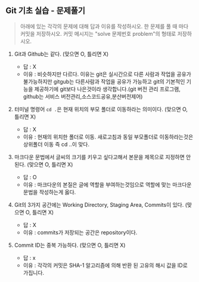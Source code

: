 ## Git 기초 실습 - 문제풀기

> 아래에 있는 각각의 문제에 대해 답과 이유를 작성하시오.
> 한 문제를 풀 때 마다 커밋을 저장하시오. 커밋 메시지는 "solve 문제번호 problem"의 형태로 저장하시오.



1. Git과 Github는 같다. (맞으면 O, 틀리면 X)

   - 답 : X
   - 이유 : 비슷하지만 다르다. 이유는 git은 실시간으로 다른 사람과 작업을 공유가 불가능하지만 gitgub는 다른사람과 작업을 공유가 가능하고 git의 기본적인 기능을 제공하기에 git보다 나은것이라 생각합니다.(git 버전 관리 프로그램, github는 서비스 버전관리,소스코드공유,분산버전제어)

   

2. 터미널 명령어 `cd .`은 현재 위치의 부모 폴더로 이동하라는 의미이다. (맞으면 O, 틀리면 X)

   - 답 : X
   - 이유 : 현재의 위치한 폴더로 이동. 새로고침과 동일 부모폴더로 이동하라는것은 상위폴더 이동 즉 cd ..이 맞다.



3. 마크다운 문법에서 글씨의 크기를 키우고 싶다고해서 본문을 제목으로 지정하면 안된다. (맞으면 O, 틀리면 X)
   - 답 : O
   - 이유 : 마크다운의 본질은 글에 역할을 부여하는것임으로 역할에 맞는 마크다운 문법을 작성하는게 옳다.



4. Git의 3가지 공간에는 Working Directory, Staging Area, Commits이 있다. (맞으면 O, 틀리면 X)
   - 답 : X
   - 이유 : commits가 저장되는 공간은 repository이다.



5. Commit ID는 중복 가능하다. (맞으면 O, 틀리면 X)
   - 답 : x
   - 이유 : 각각의 커밋은 SHA-1 알고리즘에 의해 반환 된 고유의 해시 값을 ID로 가집니다.